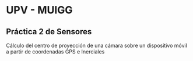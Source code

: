 
# UPV - MUIGG
<!-- Monday, December 12, 2022 @ 05:57:30 PM -->

## Práctica 2 de Sensores

Cálculo del centro de proyección de una cámara sobre un dispositivo móvil a partir de coordenadas GPS e Inerciales


